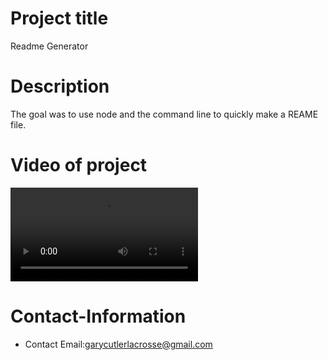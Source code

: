  # Project title
  Readme Generator
  # Description
The goal was to use node and the command line to quickly make a REAME file. 

# Video of project
<video src="video/video2.mp4" controls title="Title"></video>
  # Contact-Information 

  * Contact Email:garycutlerlacrosse@gmail.com